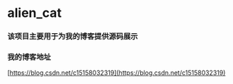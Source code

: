 # alien_cat
### 该项目主要用于为我的博客提供源码展示
### 我的博客地址
[https://blog.csdn.net/c15158032319](https://blog.csdn.net/c15158032319)
